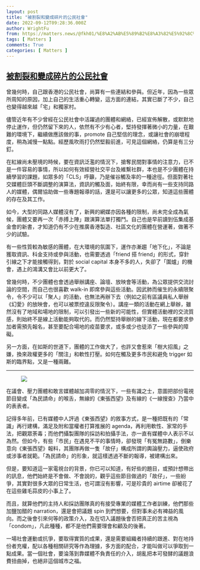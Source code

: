 ```yaml
---
layout: post
title: "被割裂和變成碎片的公民社會"
date: 2022-09-12T09:28:36.000Z
author: WrightFu
from: https://matters.news/@fkh01/%E8%A2%AB%E5%89%B2%E8%A3%82%E5%92%8C%E8%AE%8A%E6%88%90%E7%A2%8E%E7%89%87%E7%9A%84%E5%85%AC%E6%B0%91%E7%A4%BE%E6%9C%83-bafyreie4xir2j64jslyic2b3amw77xoa57jnpncabilvbj52vg6fwyq2ia
tags: [ Matters ]
comments: True
categories: [ Matters ]
---
```

<!--1662974916000-->
[被割裂和變成碎片的公民社會](https://matters.news/@fkh01/%E8%A2%AB%E5%89%B2%E8%A3%82%E5%92%8C%E8%AE%8A%E6%88%90%E7%A2%8E%E7%89%87%E7%9A%84%E5%85%AC%E6%B0%91%E7%A4%BE%E6%9C%83-bafyreie4xir2j64jslyic2b3amw77xoa57jnpncabilvbj52vg6fwyq2ia)
------

<div>
<p>曾幾何時，自己跟香港的公民社會，尚算有一些連結和參與。但近年，因為一些眾所周知的原因，加上自己的生活重心轉變，這方面的連結，其實已斷了不少，自己也變得越來越「宅」和獨家村。</p><p>儘管近年有不少曾經在公民社會中活躍過的團體和網絡，已經宣佈解散，或默默地停止運作，但仍然留下來的人，依然有不少有心者，堅持發揮著微小的力量，在艱難的環境下，繼續做應該做的事，promote 自己堅信的理念，或讓社會的崩壞程度，稍為減慢一點點。經歷風吹雨打仍然堅毅前進，可見這個網絡，仍算是有三分釘。</p><p>在紅線尚未壓境的時候，要在資訊泛濫的情況下，搶奪民間對事情的注意力，已不是一件容易的事情，所以如何有效經營社交平台及維繫社群，本也是不少團體在持續學習的課題，如眾多的「CLS」呼籲，乃是催谷觸及率的一種途徑。但面對著社交媒體巨頭不斷調整的演算法，資訊的觸及面，始終有限，幸而尚有一些支持同路人的媒體，偶爾協助做一些專題報導的話，還是可以讓更多的公眾，知道這些團體的存在及其工作。</p><p>如今，大型的同路人媒體沒有了，新興的網媒亦因各種的限制，尚未完全成為氣候，團體又要再一次「赤搏上陣」跟演算法單打獨鬥。自己也是早前讀到伍集成基金會的新書，才知道仍有不少在推廣香港製造、社區文化的團體在營運著，做著不少的試驗。</p><p>有一些性質較為敏感的團體，在大環境的氛圍下，運作亦漸趨「地下化」，不論是獲取資訊、科金支持或參與活動，也需要透過「friend 搭 friend」的形式，穿針引線之下才能接觸得到，對於 social capital 本身不多的人，失卻了「圍爐」的機會，遇上的鴻溝又會比以前更大了。</p><p>曾幾何時，不少團體也會透過舉辦講座、論壇、放映會等活動，為公眾提供交流討論的空間，而自己也很喜歡 walk-in 即席參與這些活動。因武肺而催生的永續限聚令，令不少可以「聚人」的活動，也無法再辦下去（例如之前有區議員私人舉辦《幻愛》的放映會，也可以被票控違反限聚令）。講座一類的活動在網上舉辦，雖然沒有了地域和場地的限制，可以引發出一些新的可能性，但實體活動裡的交流質感，則始終不是線上活動能夠取代的。而仍然堅持舉辦的線下活動，現在都要求參加者需預先報名，甚至要配合場地的疫苗要求，或多或少也徒添了一些參與的障礙。</p><p>另一方面，在如斯的世道下，團體的工作做大了，也許又會惹來「樹大招風」之嫌，換來政權更多的「關注」和軟性打壓。如何在觸及更多市民和避免 trigger 如斯的臨界點，又是一種兩難。</p><hr><figure class="image"><img src="https://assets.matters.news/embed/9fab7772-c00e-4b1f-88a4-33866b9fec93.jpeg" data-asset-id="9fab7772-c00e-4b1f-88a4-33866b9fec93" referrerpolicy="no-referrer"><figcaption><span></span></figcaption></figure><p>在議會、壓力團體和敢言媒體越加凋零的情況下，一些有識之士，意圖把部份電視節目變成「為民請命」的喉舌，無線的《東張西望》及有線的《一線搜查》乃當中的表表者。</p><p>記得多年前，已有媒體中人評過《東張西望》的敘事方式，是一種把既有的「常識」再行建構，滿足及附和當權者打算推展的 agenda，再利用軟性、家常的手法，把觀眾荼毒；而他們攝製團隊的採訪和拍攝手法，亦一直有媒體中人表示不以為然。但如今，有些「市民」在遇見不平的事情時，卻發現「有冤無路數」，倒樂意向《東張西望》報料，其團隊再做一隻「故仔」構成所謂的輿論壓力，逼使政府或涉事者就範。「為民請命」的形象，就這樣透過不斷的報導，被建構出來。</p><p>但是，要知道這一家電視台的背景，你已可以知道，有好些的題目，或預計想帶出的訊息，他們始終是不會做、不會說的，觀乎這些節目做過的「故仔」，一些紛爭，其實對很多大眾的日常生活，也可謂沒有影響，可是珍貴的 airtime 卻被花了在這些雞毛蒜皮的小事上了。</p><p>而且，就算他們的主持人和採訪團隊真的有接受專業的媒體工作者訓練，他們那些加鹽加醋的 narration，還是會把議題 spin 到們想要，但對事未必有裨益的風向。而之後會引來何等的政策介入，及在切入議題後會否把真正的苦主視為「condom」，凡此種種，都不是他們需要理會和顧及的後著。</p><p>一場社會運動或抗爭，要取得實質的成果，還是需要組織者持續的跟進、對在地持份者充權，配以各種相關研究等作為理據，多方面的配合，才能叫做可以爭取到一點成果。當一個社會，要淪落到靠媒體不負責任的介入，胡亂把本可發酵的議題浪費扭曲掉，也絕非這個城市之福。</p>
</div>
